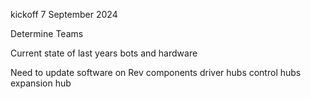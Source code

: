 kickoff 7 September 2024

Determine Teams

Current state of last years bots and hardware

Need to update software on Rev components
	driver hubs
	control hubs
	expansion hub
	
		


